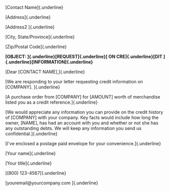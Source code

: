 [Contact Name]{.underline}

[Address]{.underline}

[Address2 ]{.underline}

[City, State/Province]{.underline}

[Zip/Postal Code]{.underline}

**[OBJECT: ]{.underline}[REQUEST]{.underline}[ ON CRE]{.underline}[DIT
]{.underline}[INFORMATION]{.underline}**

[Dear \[CONTACT NAME\],]{.underline}

[We are responding to your letter requesting credit information on
\[COMPANY\]. ]{.underline}

[A purchase order from \[COMPANY\] for \[AMOUNT\] worth of merchandise
listed you as a credit reference.]{.underline}

[We would appreciate any information you can provide on the credit
history of \[COMPANY\] with your company. Key facts would include how
long the owner, \[NAME\], has had an account with you and whether or not
she has any outstanding debts. We will keep any information you send us
confidential.]{.underline}

[I\'ve enclosed a postage paid envelope for your
convenience.]{.underline}

[Your name]{.underline}

[Your title]{.underline}

[(800) 123-4567]{.underline}

[youremail\@yourcompany.com ]{.underline}
